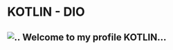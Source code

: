 # KOTLIN - DIO 

##  ![..](https://github.com/MarciaMoreno/MarciaMoreno/raw/main/Imagens/emoji-m%C3%A3os-dadas.png) Welcome to my profile KOTLIN... 
  
